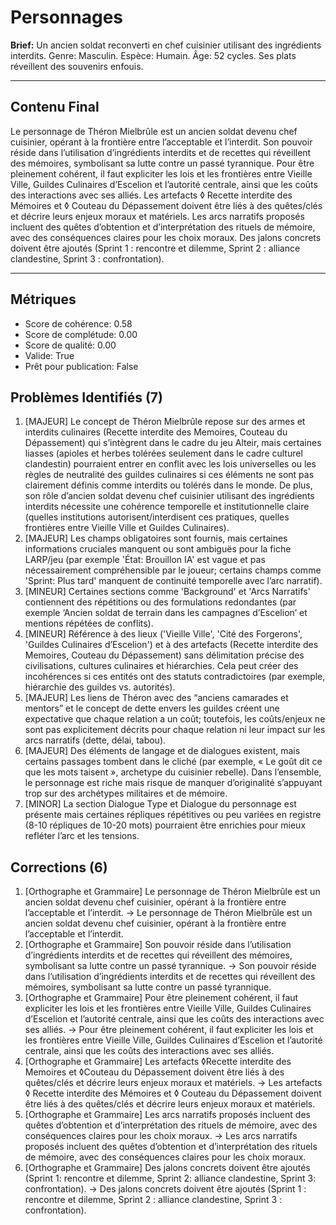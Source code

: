 # Personnages

**Brief:** Un ancien soldat reconverti en chef cuisinier utilisant des ingrédients interdits. Genre: Masculin. Espèce: Humain. Âge: 52 cycles. Ses plats réveillent des souvenirs enfouis.

---

## Contenu Final

Le personnage de Théron Mielbrûle est un ancien soldat devenu chef cuisinier, opérant à la frontière entre l’acceptable et l’interdit. Son pouvoir réside dans l’utilisation d’ingrédients interdits et de recettes qui réveillent des mémoires, symbolisant sa lutte contre un passé tyrannique. Pour être pleinement cohérent, il faut expliciter les lois et les frontières entre Vieille Ville, Guildes Culinaires d’Escelion et l’autorité centrale, ainsi que les coûts des interactions avec ses alliés. Les artefacts ◊ Recette interdite des Mémoires et ◊ Couteau du Dépassement doivent être liés à des quêtes/clés et décrire leurs enjeux moraux et matériels. Les arcs narratifs proposés incluent des quêtes d’obtention et d’interprétation des rituels de mémoire, avec des conséquences claires pour les choix moraux. Des jalons concrets doivent être ajoutés (Sprint 1 : rencontre et dilemme, Sprint 2 : alliance clandestine, Sprint 3 : confrontation).

---

## Métriques

- Score de cohérence: 0.58
- Score de complétude: 0.00
- Score de qualité: 0.00
- Valide: True
- Prêt pour publication: False

## Problèmes Identifiés (7)

1. [MAJEUR] Le concept de Théron Mielbrûle repose sur des armes et interdits culinaires (Recette interdite des Memoires, Couteau du Dépassement) qui s’intègrent dans le cadre du jeu Alteir, mais certaines liasses (apioles et herbes tolérées seulement dans le cadre culturel clandestin) pourraient entrer en conflit avec les lois universelles ou les règles de neutralité des guildes culinaires si ces éléments ne sont pas clairement définis comme interdits ou tolérés dans le monde. De plus, son rôle d’ancien soldat devenu chef cuisinier utilisant des ingrédients interdits nécessite une cohérence temporelle et institutionnelle claire (quelles institutions autorisent/interdisent ces pratiques, quelles frontières entre Vieille Ville et Guildes Culinaires).
2. [MAJEUR] Les champs obligatoires sont fournis, mais certaines informations cruciales manquent ou sont ambiguës pour la fiche LARP/jeu (par exemple 'État: Brouillon IA' est vague et pas nécessairement compréhensible par le joueur; certains champs comme 'Sprint: Plus tard' manquent de continuité temporelle avec l’arc narratif).
3. [MINEUR] Certaines sections comme 'Background' et 'Arcs Narratifs' contiennent des répétitions ou des formulations redondantes (par exemple ‘Ancien soldat de terrain dans les campagnes d’Escelion’ et mentions répétées de conflits).
4. [MINEUR] Référence à des lieux ('Vieille Ville', 'Cité des Forgerons', 'Guildes Culinaires d’Escelion') et à des artefacts (Recette interdite des Memoires, Couteau du Dépassement) sans délimitation précise des civilisations, cultures culinaires et hiérarchies. Cela peut créer des incohérences si ces entités ont des statuts contradictoires (par exemple, hiérarchie des guildes vs. autorités).
5. [MAJEUR] Les liens de Théron avec des “anciens camarades et mentors” et le concept de dette envers les guildes créent une expectative que chaque relation a un coût; toutefois, les coûts/enjeux ne sont pas explicitement décrits pour chaque relation ni leur impact sur les arcs narratifs (dette, délai, tabou).
6. [MAJEUR] Des éléments de langage et de dialogues existent, mais certains passages tombent dans le cliché (par exemple, « Le goût dit ce que les mots taisent », archetype du cuisinier rebelle). Dans l’ensemble, le personnage est riche mais risque de manquer d’originalité s’appuyant trop sur des archétypes militaires et de mémoire.
7. [MINOR] La section Dialogue Type et Dialogue du personnage est présente mais certaines répliques répétitives ou peu variées en registre (8-10 répliques de 10-20 mots) pourraient être enrichies pour mieux refléter l’arc et les tensions.

## Corrections (6)

1. [Orthographe et Grammaire] Le personnage de Théron Mielbrûle est un ancien soldat devenu chef cuisinier, opérant à la frontière entre l’acceptable et l’interdit. -> Le personnage de Théron Mielbrûle est un ancien soldat devenu chef cuisinier, opérant à la frontière entre l’acceptable et l’interdit.
2. [Orthographe et Grammaire] Son pouvoir réside dans l’utilisation d’ingrédients interdits et de recettes qui réveillent des mémoires, symbolisant sa lutte contre un passé tyrannique. -> Son pouvoir réside dans l’utilisation d’ingrédients interdits et de recettes qui réveillent des mémoires, symbolisant sa lutte contre un passé tyrannique.
3. [Orthographe et Grammaire] Pour être pleinement cohérent, il faut expliciter les lois et les frontières entre Vieille Ville, Guildes Culinaires d’Escelion et l’autorité centrale, ainsi que les coûts des interactions avec ses alliés. -> Pour être pleinement cohérent, il faut expliciter les lois et les frontières entre Vieille Ville, Guildes Culinaires d’Escelion et l’autorité centrale, ainsi que les coûts des interactions avec ses alliés.
4. [Orthographe et Grammaire] Les artefacts ◊Recette interdite des Memoires et ◊Couteau du Dépassement doivent être liés à des quêtes/clés et décrire leurs enjeux moraux et matériels. -> Les artefacts ◊ Recette interdite des Mémoires et ◊ Couteau du Dépassement doivent être liés à des quêtes/clés et décrire leurs enjeux moraux et matériels.
5. [Orthographe et Grammaire] Les arcs narratifs proposés incluent des quêtes d’obtention et d’interprétation des rituels de mémoire, avec des conséquences claires pour les choix moraux. -> Les arcs narratifs proposés incluent des quêtes d’obtention et d’interprétation des rituels de mémoire, avec des conséquences claires pour les choix moraux.
6. [Orthographe et Grammaire] Des jalons concrets doivent être ajoutés (Sprint 1: rencontre et dilemme, Sprint 2: alliance clandestine, Sprint 3: confrontation). -> Des jalons concrets doivent être ajoutés (Sprint 1 : rencontre et dilemme, Sprint 2 : alliance clandestine, Sprint 3 : confrontation).
